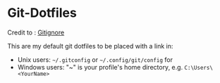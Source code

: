 # Git-Dotfiles

Credit to : [Gitignore](https://github.com/github/gitignore)

This are my default git dotfiles to be placed with a link in:

- Unix users: ```~/.gitconfig``` or ```~/.config/git/config``` for
- Windows users: "~" is your profile's home directory, e.g. ```C:\Users\<YourName>```

